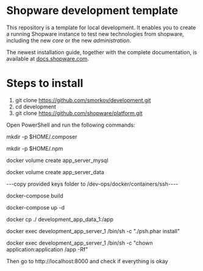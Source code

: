 # Shopware development template

This repository is a template for local development. It enables you to create a running Shopware instance to test new technologies from shopware, including the new *core* or the new *administration*.

The newest installation guide, together with the complete documentation, is available at
[docs.shopware.com](https://docs.shopware.com/en/shopware-platform-en/getting-started).
# Steps to install

1. git clone https://github.com/smorkov/development.git
2. cd development
3. git clone https://github.com/shopware/platform.git


Open PowerShell and run the following commands:

mkdir -p $HOME/.composer

mkdir -p $HOME/.npm

docker volume create app_server_mysql

docker volume create app_server_data

---copy provided keys folder to /dev-ops/docker/containers/ssh----

docker-compose build

docker-compose up -d

docker cp ./ development_app_data_1:/app

docker exec development_app_server_1 /bin/sh -c "./psh.phar install"

docker exec development_app_server_1 /bin/sh -c "chown application:application /app -Rf"

Then go to http://localhost:8000 and check if everything is okay
